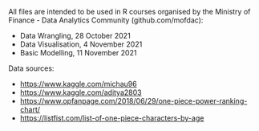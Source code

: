 All files are intended to be used in R courses organised by the Ministry of Finance - Data Analytics Community (github.com/mofdac):
- Data Wrangling, 28 October 2021
- Data Visualisation, 4 November 2021
- Basic Modelling, 11 November 2021

Data sources:
- https://www.kaggle.com/michau96
- https://www.kaggle.com/aditya2803
- https://www.opfanpage.com/2018/06/29/one-piece-power-ranking-chart/
- https://listfist.com/list-of-one-piece-characters-by-age
